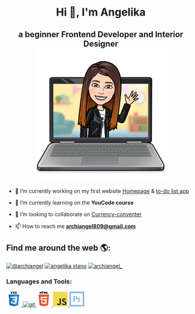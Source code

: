<h1 align="center">Hi 👋, I'm Angelika</h1> 

<h2 align="center">
a beginner Frontend Developer and Interior Designer<br>
<img src="https://raw.githubusercontent.com/archiangel-lab/homepage/main/images/laptop%20wave.png" alt="drawing" width="350"/>
</h2>


- 🔭 I’m currently working on my first website [Homepage](https://archiangel-lab.github.io/homepage/) & [to-do list app](https://archiangel-lab.github.io/to-do-list/)

- 🌱 I’m currently learning on the **YouCode course**

- 👯 I’m looking to collaborate on [Currency-conventer](https://archiangel-lab.github.io/currency-conventer/)

- 📫 How to reach me **archiangel809@gmail.com**

<h2 align="left">Find me around the web 🌎:
</h2>
<p align="left">
<a href="https://codepen.io/Archiangel" target="blank"><img align="center" src="https://raw.githubusercontent.com/rahuldkjain/github-profile-readme-generator/master/src/images/icons/Social/codepen.svg" alt="@archiangel" height="30" width="40" /></a>
<a href="https://pl.linkedin.com/in/angelika-stano-7357a5106" target="blank"><img align="center" src="https://raw.githubusercontent.com/rahuldkjain/github-profile-readme-generator/master/src/images/icons/Social/linked-in-alt.svg" alt="angelika stano" height="30" width="40" /></a>
<a href="https://instagram.com/archiangel_" target="blank"><img align="center" src="https://raw.githubusercontent.com/rahuldkjain/github-profile-readme-generator/master/src/images/icons/Social/instagram.svg" alt="archiangel_" height="30" width="40" /></a>
</p>

<h3 align="left">Languages and Tools:</h3>
<p align="left"> <a href="https://www.w3schools.com/css/" target="_blank" rel="noreferrer"> <img src="https://raw.githubusercontent.com/devicons/devicon/master/icons/css3/css3-original-wordmark.svg" alt="css3" width="40" height="40"/> </a> <a href="https://git-scm.com/" target="_blank" rel="noreferrer"> <img src="https://www.vectorlogo.zone/logos/git-scm/git-scm-icon.svg" alt="git" width="40" height="40"/> </a> <a href="https://www.w3.org/html/" target="_blank" rel="noreferrer"> <img src="https://raw.githubusercontent.com/devicons/devicon/master/icons/html5/html5-original-wordmark.svg" alt="html5" width="40" height="40"/> </a> <a href="https://developer.mozilla.org/en-US/docs/Web/JavaScript" target="_blank" rel="noreferrer"> <img src="https://raw.githubusercontent.com/devicons/devicon/master/icons/javascript/javascript-original.svg" alt="javascript" width="40" height="40"/> </a> <a href="https://www.photoshop.com/en" target="_blank" rel="noreferrer"> <img src="https://raw.githubusercontent.com/devicons/devicon/master/icons/photoshop/photoshop-line.svg" alt="photoshop" width="40" height="40"/> </a> </p>


<!---
archiangel-lab/archiangel-lab is a ✨ special ✨ repository because its `README.md` (this file) appears on your GitHub profile.
You can click the Preview link to take a look at your changes.
--->

